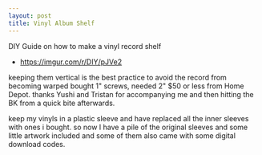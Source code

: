 ```yaml
---
layout: post
title: Vinyl Album Shelf
---
```


DIY Guide on how to make a vinyl record shelf

- https://imgur.com/r/DIY/pJVe2

keeping them vertical is the best practice to avoid the record from becoming warped
bought 1" screws, needed 2"
$50 or less from Home Depot. thanks Yushi and Tristan for accompanying me and then hitting the BK from a quick bite afterwards.

keep my vinyls in a plastic sleeve and have replaced all the inner sleeves with ones i bought. so now I have a pile of the original sleeves and some little artwork included and some of them also came with some digital download codes.
